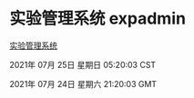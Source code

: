# 实验管理系统 expadmin
[实验管理系统](http://59.174.26.185:56808/expadmin-782313d2-e1b1-4ea7-932e-3a55e6a1a4d0/)

2021年 07月 25日 星期日 05:20:03 CST

2021年 07月 24日 星期六 21:20:03 GMT
